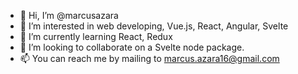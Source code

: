 - 👋 Hi, I’m @marcusazara
- 👀 I’m interested in web developing, Vue.js, React, Angular, Svelte
- 🌱 I’m currently learning React, Redux
- 💞️ I’m looking to collaborate on a Svelte node package.
- 📫 You can reach me by mailing to marcus.azara16@gmail.com

<!---
marcusazar/marcusazar is a ✨ special ✨ repository because its `README.md` (this file) appears on your GitHub profile.
You can click the Preview link to take a look at your changes.
--->
